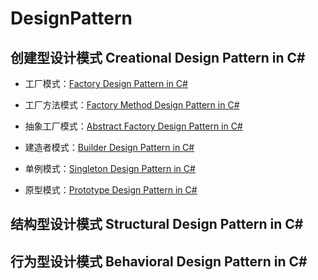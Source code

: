 # DesignPattern
## 创建型设计模式 Creational Design Pattern in C# 
- 工厂模式：[Factory Design Pattern in C#](https://github.com/jack-ningtz/DesignPattern/blob/main/FactoryDesignPattern "Factory Design")

- 工厂方法模式：[Factory Method Design Pattern in C#](https://github.com/jack-ningtz/DesignPattern/tree/main/FactoryMethodDesignPattern "Factory Method Design")

- 抽象工厂模式：[Abstract Factory Design Pattern in C#](https://github.com/jack-ningtz/DesignPattern/tree/main/AbstractFactoryDesignPattern "Abstract Factory Design")

- 建造者模式：[Builder Design Pattern in C#](https://github.com/jack-ningtz/DesignPattern/tree/main/BuilderDesignPattern "Builder Design")

- 单例模式：[Singleton Design Pattern in C#](https://github.com/jack-ningtz/DesignPattern/tree/main/SingletonDesignPattern "Singleton Design")

- 原型模式：[Prototype Design Pattern in C#](https://github.com/jack-ningtz/DesignPattern/tree/main/PrototypeDesignPattern "Prototype  Design")

## 结构型设计模式 Structural Design Pattern in C# 

## 行为型设计模式 Behavioral Design Pattern in C# 

